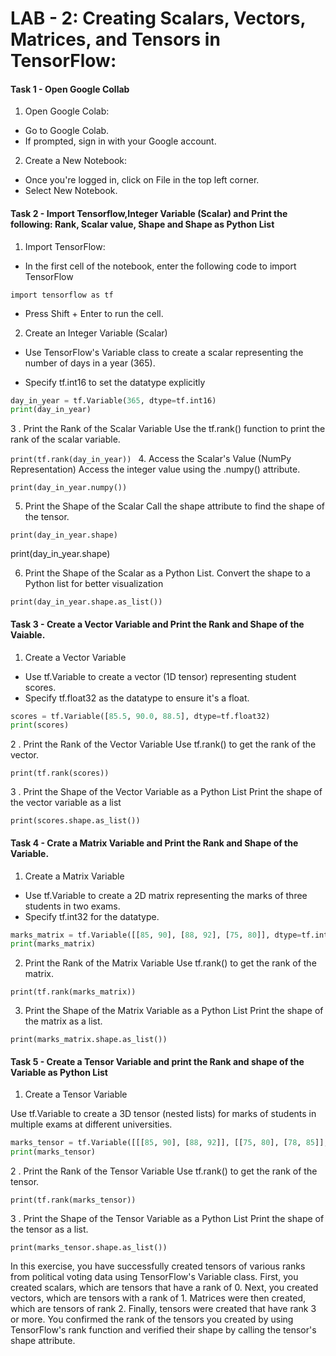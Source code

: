 # LAB - 2: Creating Scalars, Vectors, Matrices, and Tensors in TensorFlow:



#### Task 1 - Open Google Collab

1. Open Google Colab:

- Go to Google Colab.
- If prompted, sign in with your Google account.

2. Create a New Notebook:
- Once you're logged in, click on File in the top left corner.
- Select New Notebook.

#### Task 2 - Import Tensorflow,Integer Variable (Scalar) and Print the following: Rank, Scalar value, Shape and Shape as Python List

1. Import TensorFlow:
- In the first cell of the notebook, enter the following code to import TensorFlow

`import tensorflow as tf`

- Press Shift + Enter to run the cell.

2. Create an Integer Variable (Scalar)

- Use TensorFlow's Variable class to create a scalar representing the number of days in a year (365).

- Specify tf.int16 to set the datatype explicitly

```python
day_in_year = tf.Variable(365, dtype=tf.int16)
print(day_in_year)

```

3 . Print the Rank of the Scalar Variable
Use the tf.rank() function to print the rank of the scalar variable.

`print(tf.rank(day_in_year))
`
4. Access the Scalar's Value (NumPy Representation)
Access the integer value using the .numpy() attribute.

`print(day_in_year.numpy())`

5. Print the Shape of the Scalar
Call the shape attribute to find the shape of the tensor.

`print(day_in_year.shape)`

print(day_in_year.shape)

6. Print the Shape of the Scalar as a Python List. 
Convert the shape to a Python list for better visualization

`print(day_in_year.shape.as_list())
`
#### Task 3 - Create a Vector Variable and Print the Rank and Shape of the Vaiable.

1. Create a Vector Variable
- Use tf.Variable to create a vector (1D tensor) representing student scores.
- Specify tf.float32 as the datatype to ensure it's a float.

```python
scores = tf.Variable([85.5, 90.0, 88.5], dtype=tf.float32)
print(scores)

```

2 . Print the Rank of the Vector Variable
Use tf.rank() to get the rank of the vector.

`print(tf.rank(scores))`

3 . Print the Shape of the Vector Variable as a Python List
Print the shape of the vector variable as a list

`print(scores.shape.as_list())`

#### Task 4 - Crate a Matrix Variable and Print the Rank and Shape of the Variable.

1. Create a Matrix Variable

- Use tf.Variable to create a 2D matrix representing the marks of three students in two exams.
- Specify tf.int32 for the datatype.

```python
marks_matrix = tf.Variable([[85, 90], [88, 92], [75, 80]], dtype=tf.int32)
print(marks_matrix)

```

2. Print the Rank of the Matrix Variable
Use tf.rank() to get the rank of the matrix.

`print(tf.rank(marks_matrix))`

3. Print the Shape of the Matrix Variable as a Python List
Print the shape of the matrix as a list.

`print(marks_matrix.shape.as_list())
`

#### Task 5 - Create a Tensor Variable and print the Rank and shape of the Variable as Python List

1. Create a Tensor Variable

Use tf.Variable to create a 3D tensor (nested lists) for marks of students in multiple exams at different universities.

```python
marks_tensor = tf.Variable([[[85, 90], [88, 92]], [[75, 80], [78, 85]], [[88, 91], [85, 89]]], dtype=tf.int32)
print(marks_tensor)

```
2 . Print the Rank of the Tensor Variable
Use tf.rank() to get the rank of the tensor.

`print(tf.rank(marks_tensor))
`

3 . Print the Shape of the Tensor Variable as a Python List
Print the shape of the tensor as a list.

`print(marks_tensor.shape.as_list())
`

In this exercise, you have successfully created tensors of various ranks from political voting data using TensorFlow's Variable class. First, you created scalars, which are tensors that have a rank of 0. Next, you created vectors, which are tensors with a rank of 1. Matrices were then created, which are tensors of rank 2. Finally, tensors were created that have rank 3 or more. You confirmed the rank of the tensors you created by using TensorFlow's rank function and verified their shape by calling the tensor's shape attribute. 
